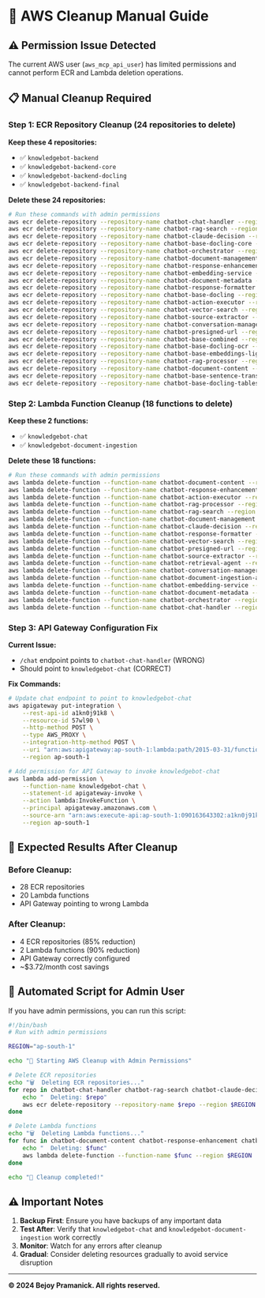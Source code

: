 # 🧹 AWS Cleanup Manual Guide

## ⚠️ **Permission Issue Detected**

The current AWS user (`aws_mcp_api_user`) has limited permissions and cannot perform ECR and Lambda deletion operations.

## 📋 **Manual Cleanup Required**

### **Step 1: ECR Repository Cleanup (24 repositories to delete)**

**Keep these 4 repositories:**
- ✅ `knowledgebot-backend`
- ✅ `knowledgebot-backend-core`
- ✅ `knowledgebot-backend-docling`
- ✅ `knowledgebot-backend-final`

**Delete these 24 repositories:**
```bash
# Run these commands with admin permissions
aws ecr delete-repository --repository-name chatbot-chat-handler --region ap-south-1 --force
aws ecr delete-repository --repository-name chatbot-rag-search --region ap-south-1 --force
aws ecr delete-repository --repository-name chatbot-claude-decision --region ap-south-1 --force
aws ecr delete-repository --repository-name chatbot-base-docling-core --region ap-south-1 --force
aws ecr delete-repository --repository-name chatbot-orchestrator --region ap-south-1 --force
aws ecr delete-repository --repository-name chatbot-document-management --region ap-south-1 --force
aws ecr delete-repository --repository-name chatbot-response-enhancement --region ap-south-1 --force
aws ecr delete-repository --repository-name chatbot-embedding-service --region ap-south-1 --force
aws ecr delete-repository --repository-name chatbot-document-metadata --region ap-south-1 --force
aws ecr delete-repository --repository-name chatbot-response-formatter --region ap-south-1 --force
aws ecr delete-repository --repository-name chatbot-base-docling --region ap-south-1 --force
aws ecr delete-repository --repository-name chatbot-action-executor --region ap-south-1 --force
aws ecr delete-repository --repository-name chatbot-vector-search --region ap-south-1 --force
aws ecr delete-repository --repository-name chatbot-source-extractor --region ap-south-1 --force
aws ecr delete-repository --repository-name chatbot-conversation-manager --region ap-south-1 --force
aws ecr delete-repository --repository-name chatbot-presigned-url --region ap-south-1 --force
aws ecr delete-repository --repository-name chatbot-base-combined --region ap-south-1 --force
aws ecr delete-repository --repository-name chatbot-base-docling-ocr --region ap-south-1 --force
aws ecr delete-repository --repository-name chatbot-base-embeddings-light --region ap-south-1 --force
aws ecr delete-repository --repository-name chatbot-rag-processor --region ap-south-1 --force
aws ecr delete-repository --repository-name chatbot-document-content --region ap-south-1 --force
aws ecr delete-repository --repository-name chatbot-base-sentence-transformers --region ap-south-1 --force
aws ecr delete-repository --repository-name chatbot-base-docling-tables --region ap-south-1 --force
```

### **Step 2: Lambda Function Cleanup (18 functions to delete)**

**Keep these 2 functions:**
- ✅ `knowledgebot-chat`
- ✅ `knowledgebot-document-ingestion`

**Delete these 18 functions:**
```bash
# Run these commands with admin permissions
aws lambda delete-function --function-name chatbot-document-content --region ap-south-1
aws lambda delete-function --function-name chatbot-response-enhancement --region ap-south-1
aws lambda delete-function --function-name chatbot-action-executor --region ap-south-1
aws lambda delete-function --function-name chatbot-rag-processor --region ap-south-1
aws lambda delete-function --function-name chatbot-rag-search --region ap-south-1
aws lambda delete-function --function-name chatbot-document-management --region ap-south-1
aws lambda delete-function --function-name chatbot-claude-decision --region ap-south-1
aws lambda delete-function --function-name chatbot-response-formatter --region ap-south-1
aws lambda delete-function --function-name chatbot-vector-search --region ap-south-1
aws lambda delete-function --function-name chatbot-presigned-url --region ap-south-1
aws lambda delete-function --function-name chatbot-source-extractor --region ap-south-1
aws lambda delete-function --function-name chatbot-retrieval-agent --region ap-south-1
aws lambda delete-function --function-name chatbot-conversation-manager --region ap-south-1
aws lambda delete-function --function-name chatbot-document-ingestion-agent --region ap-south-1
aws lambda delete-function --function-name chatbot-embedding-service --region ap-south-1
aws lambda delete-function --function-name chatbot-document-metadata --region ap-south-1
aws lambda delete-function --function-name chatbot-orchestrator --region ap-south-1
aws lambda delete-function --function-name chatbot-chat-handler --region ap-south-1
```

### **Step 3: API Gateway Configuration Fix**

**Current Issue:**
- `/chat` endpoint points to `chatbot-chat-handler` (WRONG)
- Should point to `knowledgebot-chat` (CORRECT)

**Fix Commands:**
```bash
# Update chat endpoint to point to knowledgebot-chat
aws apigateway put-integration \
    --rest-api-id a1kn0j91k8 \
    --resource-id 57wl90 \
    --http-method POST \
    --type AWS_PROXY \
    --integration-http-method POST \
    --uri "arn:aws:apigateway:ap-south-1:lambda:path/2015-03-31/functions/arn:aws:lambda:ap-south-1:090163643302:function:knowledgebot-chat/invocations" \
    --region ap-south-1

# Add permission for API Gateway to invoke knowledgebot-chat
aws lambda add-permission \
    --function-name knowledgebot-chat \
    --statement-id apigateway-invoke \
    --action lambda:InvokeFunction \
    --principal apigateway.amazonaws.com \
    --source-arn "arn:aws:execute-api:ap-south-1:090163643302:a1kn0j91k8/*/*" \
    --region ap-south-1
```

## 🎯 **Expected Results After Cleanup**

### **Before Cleanup:**
- 28 ECR repositories
- 20 Lambda functions
- API Gateway pointing to wrong Lambda

### **After Cleanup:**
- 4 ECR repositories (85% reduction)
- 2 Lambda functions (90% reduction)
- API Gateway correctly configured
- ~$3.72/month cost savings

## 🔧 **Automated Script for Admin User**

If you have admin permissions, you can run this script:

```bash
#!/bin/bash
# Run with admin permissions

REGION="ap-south-1"

echo "🧹 Starting AWS Cleanup with Admin Permissions"

# Delete ECR repositories
echo "🗑️  Deleting ECR repositories..."
for repo in chatbot-chat-handler chatbot-rag-search chatbot-claude-decision chatbot-base-docling-core chatbot-orchestrator chatbot-document-management chatbot-response-enhancement chatbot-embedding-service chatbot-document-metadata chatbot-response-formatter chatbot-base-docling chatbot-action-executor chatbot-vector-search chatbot-source-extractor chatbot-conversation-manager chatbot-presigned-url chatbot-base-combined chatbot-base-docling-ocr chatbot-base-embeddings-light chatbot-rag-processor chatbot-document-content chatbot-base-sentence-transformers chatbot-base-docling-tables; do
    echo "  Deleting: $repo"
    aws ecr delete-repository --repository-name $repo --region $REGION --force
done

# Delete Lambda functions
echo "🗑️  Deleting Lambda functions..."
for func in chatbot-document-content chatbot-response-enhancement chatbot-action-executor chatbot-rag-processor chatbot-rag-search chatbot-document-management chatbot-claude-decision chatbot-response-formatter chatbot-vector-search chatbot-presigned-url chatbot-source-extractor chatbot-retrieval-agent chatbot-conversation-manager chatbot-document-ingestion-agent chatbot-embedding-service chatbot-document-metadata chatbot-orchestrator chatbot-chat-handler; do
    echo "  Deleting: $func"
    aws lambda delete-function --function-name $func --region $REGION
done

echo "🎉 Cleanup completed!"
```

## ⚠️ **Important Notes**

1. **Backup First**: Ensure you have backups of any important data
2. **Test After**: Verify that `knowledgebot-chat` and `knowledgebot-document-ingestion` work correctly
3. **Monitor**: Watch for any errors after cleanup
4. **Gradual**: Consider deleting resources gradually to avoid service disruption

---

**© 2024 Bejoy Pramanick. All rights reserved.**
